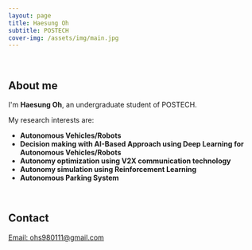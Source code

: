 ```yaml
---
layout: page
title: Haesung Oh
subtitle: POSTECH
cover-img: /assets/img/main.jpg
---
```


<br/>

## About me

I'm **Haesung Oh**,  an undergraduate student of POSTECH. 

My research interests are:
* **Autonomous Vehicles/Robots**
* **Decision making with AI-Based Approach using Deep Learning for Autonomous Vehicles/Robots**
* **Autonomy optimization using V2X communication technology**
* **Autonomy simulation using Reinforcement Learning**
* **Autonomous Parking System**


<br/>


## Contact

[Email: ohs980111@gmail.com](ohs980111@gmail.com)
